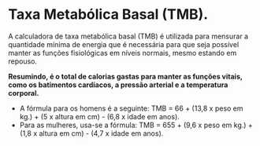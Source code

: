 # Taxa Metabólica Basal (TMB).
A calculadora de taxa metabólica basal (TMB) é utilizada para mensurar a quantidade mínima de energia que é necessária para que seja possível manter as funções fisiológicas em níveis normais, mesmo estando em repouso.

**Resumindo, é o total de calorias gastas para manter as funções vitais, como os batimentos cardíacos, a pressão arterial e a temperatura corporal.**
- A fórmula para os homens é a seguinte: TMB = 66 + (13,8 x peso em kg.) + (5 x altura em cm) - (6,8 x idade em anos). 
- Para as mulheres, usa-se a fórmula: TMB = 655 + (9,6 x peso em kg.) + (1,8 x altura em cm) - (4,7 x idade em anos).
